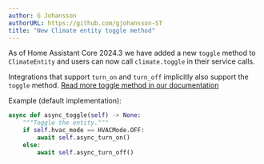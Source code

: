 ```yaml
---
author: G Johansson
authorURL: https://github.com/gjohansson-ST
title: "New Climate entity toggle method"
---
```


As of Home Assistant Core 2024.3 we have added a new `toggle` method to `ClimateEntity` and users can now call `climate.toggle` in their service calls.

Integrations that support `turn_on` and `turn_off` implicitly also support the `toggle` method.
[Read more toggle method in our documentation](/docs/core/entity/climate#toggle)

Example (default implementation):

```python
async def async_toggle(self) -> None:
    """Toggle the entity."""
    if self.hvac_mode == HVACMode.OFF:
        await self.async_turn_on()
    else:
        await self.async_turn_off()

```